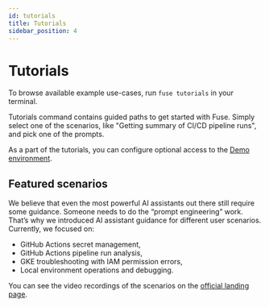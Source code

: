 ```yaml
---
id: tutorials
title: Tutorials
sidebar_position: 4
---
```


# Tutorials

To browse available example use-cases, run `fuse tutorials` in your terminal.

Tutorials command contains guided paths to get started with Fuse. Simply select one of the scenarios, like "Getting summary of CI/CD pipeline runs", and pick one of the prompts.

As a part of the tutorials, you can configure optional access to the [Demo environment](./demo-environment.md).

## Featured scenarios

We believe that even the most powerful AI assistants out there still require some guidance. Someone needs to do the “prompt engineering” work. That’s why we introduced AI assistant guidance for different user scenarios. Currently, we focused on:

- GitHub Actions secret management,
- GitHub Actions pipeline run analysis,
- GKE troubleshooting with IAM permission errors,
- Local environment operations and debugging.

You can see the video recordings of the scenarios on the [official landing page](https://botkube.io/fuse).
